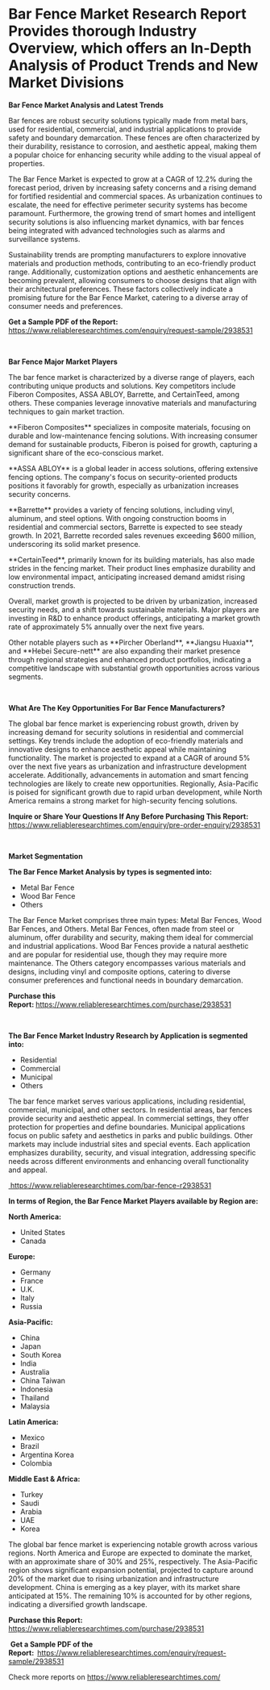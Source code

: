 <p><h1>Bar Fence Market Research Report Provides thorough Industry Overview, which offers an In-Depth Analysis of Product Trends and New Market Divisions</h1></p><p><strong>Bar Fence Market Analysis and Latest Trends</strong></p>
<p><p>Bar fences are robust security solutions typically made from metal bars, used for residential, commercial, and industrial applications to provide safety and boundary demarcation. These fences are often characterized by their durability, resistance to corrosion, and aesthetic appeal, making them a popular choice for enhancing security while adding to the visual appeal of properties.</p><p>The Bar Fence Market is expected to grow at a CAGR of 12.2% during the forecast period, driven by increasing safety concerns and a rising demand for fortified residential and commercial spaces. As urbanization continues to escalate, the need for effective perimeter security systems has become paramount. Furthermore, the growing trend of smart homes and intelligent security solutions is also influencing market dynamics, with bar fences being integrated with advanced technologies such as alarms and surveillance systems.</p><p>Sustainability trends are prompting manufacturers to explore innovative materials and production methods, contributing to an eco-friendly product range. Additionally, customization options and aesthetic enhancements are becoming prevalent, allowing consumers to choose designs that align with their architectural preferences. These factors collectively indicate a promising future for the Bar Fence Market, catering to a diverse array of consumer needs and preferences.</p></p>
<p><strong>Get a Sample PDF of the Report:&nbsp;</strong> <a href="https://www.reliableresearchtimes.com/enquiry/request-sample/2938531?utm_campaign=3269&utm_medium=2&utm_source=Github&utm_content=ia&utm_term=15032025&utm_id=bar-fence">https://www.reliableresearchtimes.com/enquiry/request-sample/2938531</a></p>
<p>&nbsp;</p>
<p><strong>Bar Fence Major Market Players</strong></p>
<p><p>The bar fence market is characterized by a diverse range of players, each contributing unique products and solutions. Key competitors include Fiberon Composites, ASSA ABLOY, Barrette, and CertainTeed, among others. These companies leverage innovative materials and manufacturing techniques to gain market traction.</p><p>**Fiberon Composites** specializes in composite materials, focusing on durable and low-maintenance fencing solutions. With increasing consumer demand for sustainable products, Fiberon is poised for growth, capturing a significant share of the eco-conscious market.</p><p>**ASSA ABLOY** is a global leader in access solutions, offering extensive fencing options. The company's focus on security-oriented products positions it favorably for growth, especially as urbanization increases security concerns.</p><p>**Barrette** provides a variety of fencing solutions, including vinyl, aluminum, and steel options. With ongoing construction booms in residential and commercial sectors, Barrette is expected to see steady growth. In 2021, Barrette recorded sales revenues exceeding $600 million, underscoring its solid market presence.</p><p>**CertainTeed**, primarily known for its building materials, has also made strides in the fencing market. Their product lines emphasize durability and low environmental impact, anticipating increased demand amidst rising construction trends.</p><p>Overall, market growth is projected to be driven by urbanization, increased security needs, and a shift towards sustainable materials. Major players are investing in R&D to enhance product offerings, anticipating a market growth rate of approximately 5% annually over the next five years.</p><p>Other notable players such as **Pircher Oberland**, **Jiangsu Huaxia**, and **Hebei Secure-nett** are also expanding their market presence through regional strategies and enhanced product portfolios, indicating a competitive landscape with substantial growth opportunities across various segments.</p></p>
<p>&nbsp;</p>
<p><strong>What Are The Key Opportunities For Bar Fence Manufacturers?</strong></p>
<p><p>The global bar fence market is experiencing robust growth, driven by increasing demand for security solutions in residential and commercial settings. Key trends include the adoption of eco-friendly materials and innovative designs to enhance aesthetic appeal while maintaining functionality. The market is projected to expand at a CAGR of around 5% over the next five years as urbanization and infrastructure development accelerate. Additionally, advancements in automation and smart fencing technologies are likely to create new opportunities. Regionally, Asia-Pacific is poised for significant growth due to rapid urban development, while North America remains a strong market for high-security fencing solutions.</p></p>
<p><strong>Inquire or Share Your Questions If Any Before Purchasing This Report:</strong> <a href="https://www.reliableresearchtimes.com/enquiry/pre-order-enquiry/2938531?utm_campaign=3269&utm_medium=2&utm_source=Github&utm_content=ia&utm_term=15032025&utm_id=bar-fence">https://www.reliableresearchtimes.com/enquiry/pre-order-enquiry/2938531</a></p>
<p>&nbsp;</p>
<p><strong>Market Segmentation</strong></p>
<p><strong>The Bar Fence Market Analysis by types is segmented into:</strong></p>
<p><ul><li>Metal Bar Fence</li><li>Wood Bar Fence</li><li>Others</li></ul></p>
<p><p>The Bar Fence Market comprises three main types: Metal Bar Fences, Wood Bar Fences, and Others. Metal Bar Fences, often made from steel or aluminum, offer durability and security, making them ideal for commercial and industrial applications. Wood Bar Fences provide a natural aesthetic and are popular for residential use, though they may require more maintenance. The Others category encompasses various materials and designs, including vinyl and composite options, catering to diverse consumer preferences and functional needs in boundary demarcation.</p></p>
<p><strong>Purchase this Report:&nbsp;</strong><a href="https://www.reliableresearchtimes.com/purchase/2938531?utm_campaign=3269&utm_medium=2&utm_source=Github&utm_content=ia&utm_term=15032025&utm_id=bar-fence">https://www.reliableresearchtimes.com/purchase/2938531</a></p>
<p>&nbsp;</p>
<p><strong>The Bar Fence Market Industry Research by Application is segmented into:</strong></p>
<p><ul><li>Residential</li><li>Commercial</li><li>Municipal</li><li>Others</li></ul></p>
<p><p>The bar fence market serves various applications, including residential, commercial, municipal, and other sectors. In residential areas, bar fences provide security and aesthetic appeal. In commercial settings, they offer protection for properties and define boundaries. Municipal applications focus on public safety and aesthetics in parks and public buildings. Other markets may include industrial sites and special events. Each application emphasizes durability, security, and visual integration, addressing specific needs across different environments and enhancing overall functionality and appeal.</p></p>
<p><a href="https://www.reliableresearchtimes.com/bar-fence-r2938531?utm_campaign=3269&utm_medium=2&utm_source=Github&utm_content=ia&utm_term=15032025&utm_id=bar-fence">&nbsp;https://www.reliableresearchtimes.com/bar-fence-r2938531</a></p>
<p><strong>In terms of Region, the Bar Fence Market Players available by Region are:</strong></p>
<p>
    <p> <strong> North America: </strong>
        <ul>
            <li>United States</li>
            <li>Canada</li>
        </ul>
        </p> 
    <p> <strong> Europe: </strong>
        <ul>
            <li>Germany</li>
            <li>France</li>
            <li>U.K.</li>
            <li>Italy</li>
            <li>Russia</li>
        </ul>
        </p> 
    <p> <strong> Asia-Pacific: </strong>
        <ul>
            <li>China</li>
            <li>Japan</li>
            <li>South Korea</li>
            <li>India</li>
            <li>Australia</li>
            <li>China Taiwan</li>
            <li>Indonesia</li>
            <li>Thailand</li>
            <li>Malaysia</li>
        </ul>
        </p> 
    <p> <strong> Latin America: </strong>
        <ul>
            <li>Mexico</li>
            <li>Brazil</li>
            <li>Argentina Korea</li>
            <li>Colombia</li>
        </ul>
        </p> 
    <p> <strong> Middle East & Africa: </strong>
        <ul>
            <li>Turkey</li>
            <li>Saudi</li>
            <li>Arabia</li>
            <li>UAE</li>
            <li>Korea</li>
        </ul>
    </p>
    </p>
<p><p>The global bar fence market is experiencing notable growth across various regions. North America and Europe are expected to dominate the market, with an approximate share of 30% and 25%, respectively. The Asia-Pacific region shows significant expansion potential, projected to capture around 20% of the market due to rising urbanization and infrastructure development. China is emerging as a key player, with its market share anticipated at 15%. The remaining 10% is accounted for by other regions, indicating a diversified growth landscape.</p></p>
<p><strong>Purchase this Report: </strong><a href="https://www.reliableresearchtimes.com/purchase/2938531?utm_campaign=3269&utm_medium=2&utm_source=Github&utm_content=ia&utm_term=15032025&utm_id=bar-fence">https://www.reliableresearchtimes.com/purchase/2938531</a></p>
<p>&nbsp;<strong>Get a Sample PDF of the Report:&nbsp;&nbsp;</strong><a href="https://www.reliableresearchtimes.com/enquiry/request-sample/2938531?utm_campaign=3269&utm_medium=2&utm_source=Github&utm_content=ia&utm_term=15032025&utm_id=bar-fence">https://www.reliableresearchtimes.com/enquiry/request-sample/2938531</a></p>
<p><strong></strong></p>
<p>Check more reports on <a href="https://www.reliableresearchtimes.com/?utm_campaign=3269&utm_medium=2&utm_source=Github&utm_content=ia&utm_term=15032025&utm_id=bar-fence">https://www.reliableresearchtimes.com/</a></p>